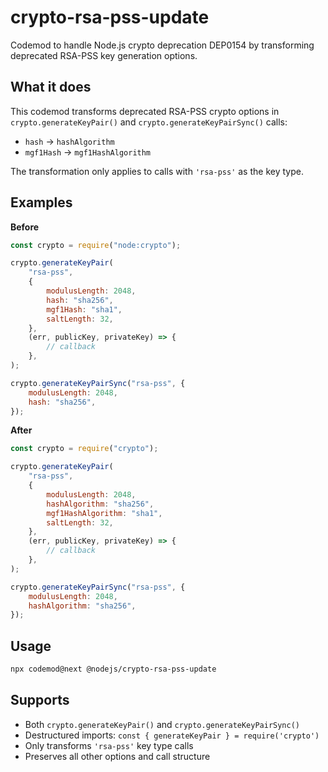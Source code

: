 # crypto-rsa-pss-update

Codemod to handle Node.js crypto deprecation DEP0154 by transforming deprecated RSA-PSS key generation options.

## What it does

This codemod transforms deprecated RSA-PSS crypto options in `crypto.generateKeyPair()` and `crypto.generateKeyPairSync()` calls:

- `hash` → `hashAlgorithm`
- `mgf1Hash` → `mgf1HashAlgorithm`

The transformation only applies to calls with `'rsa-pss'` as the key type.

## Examples

**Before**

```js
const crypto = require("node:crypto");

crypto.generateKeyPair(
	"rsa-pss",
	{
		modulusLength: 2048,
		hash: "sha256",
		mgf1Hash: "sha1",
		saltLength: 32,
	},
	(err, publicKey, privateKey) => {
		// callback
	},
);

crypto.generateKeyPairSync("rsa-pss", {
	modulusLength: 2048,
	hash: "sha256",
});
```

**After**

```js
const crypto = require("crypto");

crypto.generateKeyPair(
	"rsa-pss",
	{
		modulusLength: 2048,
		hashAlgorithm: "sha256",
		mgf1HashAlgorithm: "sha1",
		saltLength: 32,
	},
	(err, publicKey, privateKey) => {
		// callback
	},
);

crypto.generateKeyPairSync("rsa-pss", {
	modulusLength: 2048,
	hashAlgorithm: "sha256",
});
```

## Usage

```bash
npx codemod@next @nodejs/crypto-rsa-pss-update
```

## Supports

- Both `crypto.generateKeyPair()` and `crypto.generateKeyPairSync()`
- Destructured imports: `const { generateKeyPair } = require('crypto')`
- Only transforms `'rsa-pss'` key type calls
- Preserves all other options and call structure
